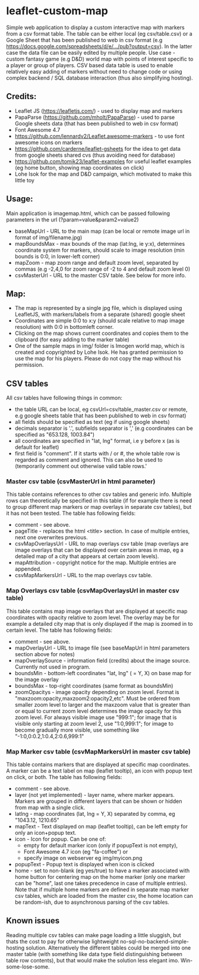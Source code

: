 # leaflet-custom-map
Simple web application to display a custom interactive map with markers from a csv format table. The table can be either local (eg csv/table.csv) or a Google Sheet that has been published to web in csv format (e.g https://docs.google.com/spreadsheets/d/e/.../pub?output=csv). In the latter case the data file can be easily edited by multiple people.
Use case - custom fantasy game (e.g D&D) world map with points of interest specific to a player or group of players.
CSV based data table is used to enable relatively easy adding of markers without need to change code or using complex backend / SQL database interaction (thus also simplifying hosting).

## Credits:
- Leaflet JS (https://leafletjs.com/) - used to display map and markers
- PapaParse (https://github.com/mholt/PapaParse) - used to parse Google sheets data (that has been published to web in csv format)
- Font Awesome 4.7
- https://github.com/lennardv2/Leaflet.awesome-markers - to use font awesome icons on markers
- https://github.com/carderne/leaflet-gsheets for the idea to get data from google sheets shared cvs (thus avoiding need for database)
- https://github.com/tomik23/leaflet-examples for useful leaflet examples (eg home button, showing map coordinates on click)
- Lohe Isok for the map and D&D campaign, which motivated to make this little toy

## Usage:
Main application is imagemap.html, which can be passed following parameters in the url (?param=value&param2=value2)
- baseMapUrl - URL to the main map (can be local or remote image url in format of img/filename.jpg)
- mapBoundsMax - max bounds of the map (lat:lng, ie y:x), determines coordinate system for markers, should scale to image resolution (min bounds is 0:0, in lower-left corner)
- mapZoom - map zoom range and default zoom level, separated by commas (e.g -2,4,0 for zoom range of -2 to 4 and default zoom level 0)
- csvMasterUrl - URL to the master CSV table. See below for more info.

## Map:
- The map is represented by a single jpg file, which is displayed using LeafletJS, with markers/labels from a separate (shared) google sheet
- Coordinates are simple 0:0 to x:y (should scale relative to map image resolution) with 0:0 in bottomleft corner.
- Clicking on the map shows current coordinates and copies them to the clipboard (for easy adding to the marker table)
- One of the sample maps in img/ folder is Imogen world map, which is created and copyrighted by Lohe Isok. He has granted permission to use the map for his players. Please do not copy the map without his permission.

## CSV tables
All csv tables have following things in common:
- the table URL can be local, eg csvUrl=csv/table_master.csv or remote, e.g google sheets table that has been published to web in csv format)
- all fields should be specified as text (eg if using google sheets)
- decimals separator is '.', subfields separator is ',' (e.g coordinates can be specified as "653.128, 1003.84")
- all coordinates are specified in "lat, lng" format, i.e y before x (as is default for leaflet)
- first field is "comment". If it starts with / or #, the whole table row is regarded as comment and ignored. This can also be used to (temporarily comment out otherwise valid table rows.'

### Master csv table (csvMasterUrl in html parameter)
This table contains references to other csv tables and generic info.
Multiple rows can theoretically be specified in this table (if for example there is need to group different map markers or map overlays in separate csv tables), but it has not been tested. 
The table has following fields:
- comment - see above.
- pageTitle - replaces the html \<title\> section. In case of multiple entries, next one overwrites previous.
- csvMapOverlaysUrl - URL to map overlays csv table (map overlays are image overlays that can be displayed over certain areas in map, eg a detailed map of a city that appears at certain zoom levels).
- mapAttribution - copyright notice for the map. Multiple entries are appended.
- csvMapMarkersUrl - URL to the map overlays csv table.

### Map Overlays csv table (csvMapOverlaysUrl in master csv table)
This table contains map image overlays that are displayed at specific map coordinates with opacity relative to zoom level. The overlay may be for example a detailed city map that is only displayed if the map is zoomed in to certain level.
The table has following fields:
- comment - see above.
- mapOverlayUrl - URL to image file (see baseMapUrl in html parameters section above for notes)
- mapOverlaySource - information field (credits) about the image source. Currently not used in program.
- boundsMin - bottom-left coordinates "lat, lng" ( = Y, X) on base map for the image overlay
- boundsMax - top-right coordinates (same format as boundsMin)
- zoomOpacitys - image opacity depending on zoom level. Format is "maxzoom:opacity,maxzoom2:opacity2,etc".
Must be ordered from smaller zoom level to larger and the maxzoom value that is greater than or equal to current zoom level determines the image opacity for this zoom level. For always visible image use "999:1"; for image that is visible only starting at zoom level 2, use "1:0,999:1"; for image to become gradually more visible, use something like "-1:0,0:0.2,1:0.4,2:0.6,999:1"

### Map Marker csv table (csvMapMarkersUrl in master csv table)
This table contains markers that are displayed at specific map coordinates. A marker can be a text label on map (leaflet tooltip), an icon with popup text on click, or both.
The table has following fields:
- comment - see above.
- layer (not yet implemented) - layer name, where marker appears. Markers are grouped in different layers that can be shown or hidden from map with a single click. 
- latlng - map coordinates (lat, lng = Y, X) separated by comma, eg "1043.12, 1210.65"
- mapText - Text displayed on map (leaflet tooltip), can be left empty for only an icon+popup text. 
- icon - Icon for popup. Can be one of:
	- empty for default marker icon (only if popupText is not empty),
	- Font Awesome 4.7 icon (eg "fa-coffee") or 
	- specify image on webserver eg img/myicon.png
- popupText - Popup text is displayed when icon is clicked
- home - set to non-blank (eg yes/true) to have a marker associated with home button for centering map on the home marker (only one marker can be "home", last one takes precedence in case of multiple entries). Note that if multiple home markers are defined in separate map marker csv tables, which are loaded from the master csv, the home location can be random-ish, due to asynchronous parsing of the csv tables.

## Known issues
Reading multiple csv tables can make page loading a little sluggish, but thats the cost to pay for otherwise lightweight no-sql-no-backend-simple-hosting solution. Alternatively the different tables could be merged into one master table (with something like data type field distinguishing between table row contents), but that would make the solution less elegant imo. Win-some-lose-some.
